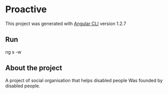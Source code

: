 # Proactive

This project was generated with [Angular CLI](https://github.com/angular/angular-cli) version 1.2.7

## Run
ng s -w

## About the project

A project of social organisation that helps disabled people
Was founded by disabled people.



